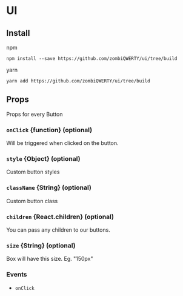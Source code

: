 # UI

## Install

npm

```
npm install --save https://github.com/zombiQWERTY/ui/tree/build
```

yarn

```
yarn add https://github.com/zombiQWERTY/ui/tree/build
```

## Props

Props for every Button

### `onClick` {function} (optional)

Will be triggered when clicked on the button.

### `style` {Object} (optional)

Custom button styles

### `className` {String} (optional)

Custom button class

### `children` {React.children} (optional)

You can pass any children to our buttons.

### `size` {String} (optional)

Box will have this size. Eg. "150px"

### Events

- `onClick`

